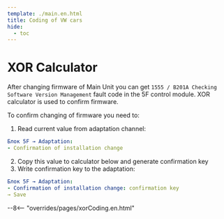```yaml
---
template: ./main.en.html
title: Coding of VW cars
hide:
  - toc
---
```

  
<style>
  .md-typeset h1 {
    display: none;
</style>

# XOR Calculator

After changing firmware of Main Unit you can get `1555 / B201A Checking Software Version Management` fault code in the 5F control module.
XOR calculator is used to confirm firmware.

To confirm changing of firmware you need to:
1. Read current value from adaptation channel:
``` yaml
Блок 5F → Adaptation:
- Confirmation of installation change
```
2. Copy this value to calculator below and generate confirmation key
3. Write confirmation key to the adaptation:
``` yaml
Блок 5F → Adaptation:
- Confirmation of installation change: confirmation key
→ Save
```

--8<-- "overrides/pages/xorCoding.en.html"